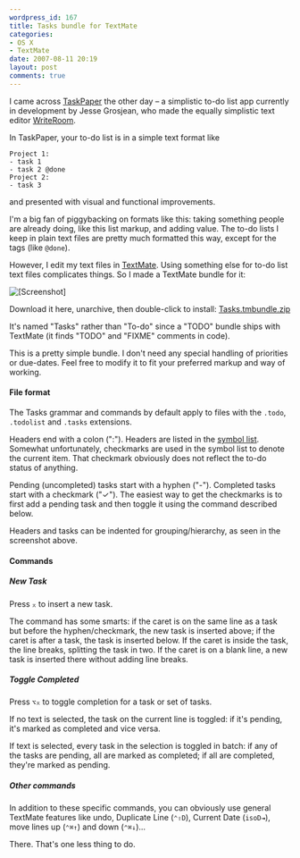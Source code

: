 ```yaml
---
wordpress_id: 167
title: Tasks bundle for TextMate
categories:
- OS X
- TextMate
date: 2007-08-11 20:19
layout: post
comments: true
---
```

I came across <a href="http://hogbaysoftware.com/projects/taskpaper">TaskPaper</a> the other day &ndash; a simplistic to-do list app currently in development by Jesse Grosjean, who made the equally simplistic text editor <a href="http://hogbaysoftware.com/projects/writeroom">WriteRoom</a>.

In TaskPaper, your to-do list is in a simple text format like

``` text
Project 1:
- task 1
- task 2 @done
Project 2:
- task 3
```
and presented with visual and functional improvements.

I'm a big fan of piggybacking on formats like this: taking something people are already doing, like this list markup, and adding value. The to-do lists I keep in plain text files are pretty much formatted this way, except for the tags (like <code>@done</code>).

However, I edit my text files in <a href="http://macromates.com/">TextMate</a>. Using something else for to-do list text files complicates things. So I made a TextMate bundle for it:

<p class="center"><img src="http://henrik.nyh.se/uploads/textmate_tasks-bundle.png" alt="[Screenshot]" /></p>

<!--more-->

Download it here, unarchive, then double-click to install: <a href="http://henrik.nyh.se/uploads/Tasks.tmbundle.zip">Tasks.tmbundle.zip</a>

It's named "Tasks" rather than "To-do" since a "TODO" bundle ships with TextMate (it finds "TODO" and "FIXME" comments in code).

This is a pretty simple bundle. I don't need any special handling of priorities or due-dates. Feel free to modify it to fit your preferred markup and way of working.

<h4>File format</h4>

The Tasks grammar and commands by default apply to files with the <code>.todo</code>, <code>.todolist</code> and <code>.tasks</code> extensions.

Headers end with a colon (":"). Headers are listed in the <a href="http://macromates.com/textmate/manual/navigation_overview#function_pop-up">symbol list</a>. Somewhat unfortunately, checkmarks are used in the symbol list to denote the current item. That checkmark obviously does not reflect the to-do status of anything.

Pending (uncompleted) tasks start with a hyphen ("-"). Completed tasks start with a checkmark ("✓"). The easiest way to get the checkmarks is to first add a pending task and then toggle it using the command described below.

Headers and tasks can be indented for grouping/hierarchy, as seen in the screenshot above.

<h4>Commands</h4>

<h5>New Task</h5>

Press <code>&#x2305;</code> to insert a new task.

The command has some smarts: if the caret is on the same line as a task but before the hyphen/checkmark, the new task is inserted above; if the caret is after a task, the task is inserted below. If the caret is inside the task, the line breaks, splitting the task in two. If the caret is on a blank line, a new task is inserted there without adding line breaks.

<h5>Toggle Completed</h5>

Press <code>&#x2325;&#x2305;</code> to toggle completion for a task or set of tasks.

If no text is selected, the task on the current line is toggled: if it's pending, it's marked as completed and vice versa.

If text is selected, every task in the selection is toggled in batch: if any of the tasks are pending, all are marked as completed; if all are completed, they're marked as pending.

<h5>Other commands</h5>

In addition to these specific commands, you can obviously use general TextMate features like undo, Duplicate Line (<code>&#x2303;&#x21E7;D</code>), Current Date (<code>isoD&#x21E5;</code>), move lines up (<code>&#x2303;&#x2318;&#x2191;</code>) and down (<code>&#x2303;&#x2318;&#x2193;</code>)…

There. That's one less thing to do.
